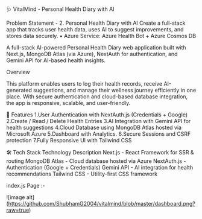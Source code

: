 🩺 VitalMind - Personal Health Diary with AI

Problem Statement - 
2. Personal Health Diary with AI
Create a full-stack app that tracks user health data, uses AI to suggest improvements, and 
stores data securely.
• Azure Service: Azure Health Bot + Azure Cosmos DB


A full-stack AI-powered Personal Health Diary web application built with Next.js, MongoDB Atlas (via Azure), NextAuth for authentication, and Gemini API for AI-based health insights.

Overview

This platform enables users to log their health records, receive AI-generated suggestions, and manage their wellness journey efficiently in one place. With secure authentication and cloud-based database integration, the app is responsive, scalable, and user-friendly.

🚀 Features
1.User Authentication with NextAuth.js (Credentials + Google)
2.Create / Read / Delete Health Entries
3.AI Integration with Gemini API for health suggestions
4.Cloud Database using MongoDB Atlas hosted via Microsoft Azure
5.Dashboard with Analytics.
6.Secure Sessions and CSRF protection
7.Fully Responsive UI with Tailwind CSS

🛠 Tech Stack            Technology	Description
Next.js	           - React Framework for SSR & routing
MongoDB Atlas	     - Cloud database hosted via Azure
NextAuth.js	       - Authentication (Google + Credentials)
Gemini API	       - AI integration for health recommendations
Tailwind CSS	     - Utility-first CSS framework

index.js Page :-

![image alt] (https://github.com/ShubhamG2004/vitalmind/blob/master/dashboard.png?raw=true)


